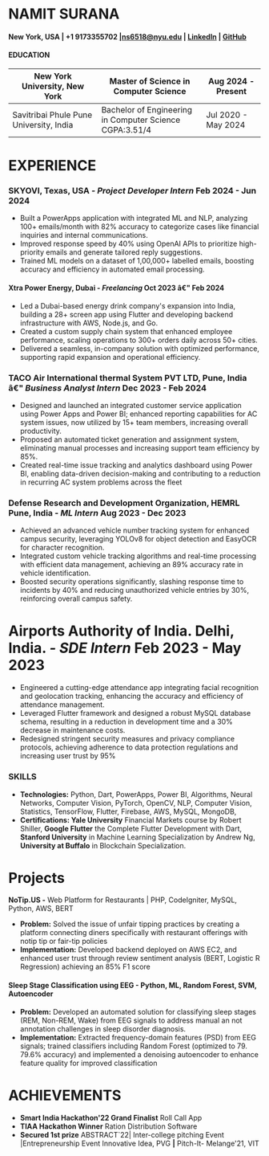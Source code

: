 # **NAMIT SURANA**

#### New York, USA | +1 9173355702 [|ns6518@nyu.edu](mailto:ns6518@nyu.edu) | [LinkedIn](https://www.linkedin.com/in/namitsurana/) [|](https://www.linkedin.com/in/namitsurana/) [GitHub](https://github.com/namit-surana)

#### **EDUCATION**

| New York University, New York           | Master of Science in Computer Science                      | Aug 2024 - Present  |
|-----------------------------------------|------------------------------------------------------------|---------------------|
| Savitribai Phule Pune University, India | Bachelor of Engineering in Computer Science<br>CGPA:3.51/4 | Jul 2020 - May 2024 |

# **EXPERIENCE**

### **SKYOVI, Texas, USA** *- Project Developer Intern* **Feb 2024 - Jun 2024**

- Built a PowerApps application with integrated ML and NLP, analyzing 100+ emails/month with 82% accuracy to categorize cases like financial inquiries and internal communications.
- Improved response speed by 40% using OpenAI APIs to prioritize high-priority emails and generate tailored reply suggestions.
- Trained ML models on a dataset of 1,00,000+ labelled emails, boosting accuracy and efficiency in automated email processing.

#### **Xtra Power Energy, Dubai** *- Freelancing* **Oct 2023 â€" Feb 2024**

- Led a Dubai-based energy drink company's expansion into India, building a 28+ screen app using Flutter and developing backend infrastructure with AWS, Node.js, and Go.
- Created a custom supply chain system that enhanced employee performance, scaling operations to 300+ orders daily across 50+ cities.
- Delivered a seamless, in-company solution with optimized performance, supporting rapid expansion and operational efficiency.

### **TACO Air International thermal System PVT LTD, Pune, India â€"** *Business Analyst Intern* **Dec 2023 - Feb 2024**

- Designed and launched an integrated customer service application using Power Apps and Power BI; enhanced reporting capabilities for AC system issues, now utilized by 15+ team members, increasing overall productivity.
- Proposed an automated ticket generation and assignment system, eliminating manual processes and increasing support team efficiency by 85%.
- Created real-time issue tracking and analytics dashboard using Power BI, enabling data-driven decision-making and contributing to a reduction in recurring AC system problems across the fleet

### **Defense Research and Development Organization, HEMRL Pune, India -** *ML Intern* **Aug 2023 - Dec 2023**

- Achieved an advanced vehicle number tracking system for enhanced campus security, leveraging YOLOv8 for object detection and EasyOCR for character recognition.
- Integrated custom vehicle tracking algorithms and real-time processing with efficient data management, achieving an 89% accuracy rate in vehicle identification.
- Boosted security operations significantly, slashing response time to incidents by 40% and reducing unauthorized vehicle entries by 30%, reinforcing overall campus safety.

# **Airports Authority of India. Delhi, India.** *- SDE Intern* **Feb 2023 - May 2023**

- Engineered a cutting-edge attendance app integrating facial recognition and geolocation tracking, enhancing the accuracy and efficiency of attendance management.
- Leveraged Flutter framework and designed a robust MySQL database schema, resulting in a reduction in development time and a 30% decrease in maintenance costs.
- Redesigned stringent security measures and privacy compliance protocols, achieving adherence to data protection regulations and increasing user trust by 95%

### **SKILLS**

- **Technologies:** Python, Dart, PowerApps, Power BI, Algorithms, Neural Networks, Computer Vision, PyTorch, OpenCV, NLP, Computer Vision, Statistics, TensorFlow, Flutter, Firebase, AWS, MySQL, MongoDB,
- **Certifications: Yale University** Financial Markets course by Robert Shiller, **Google Flutter** the Complete Flutter Development with Dart, **Stanford University** in Machine Learning Specialization by Andrew Ng, **University at Buffalo** in Blockchain Specialization.

# **Projects**

**NoTip.US -** Web Platform for Restaurants | PHP, CodeIgniter, MySQL, Python, AWS, BERT

- **Problem:** Solved the issue of unfair tipping practices by creating a platform connecting diners specifically with restaurant offerings with notip tip or fair-tip policies
- **Implementation:** Developed backend deployed on AWS EC2, and enhanced user trust through review sentiment analysis (BERT, Logistic R Regression) achieving an 85% F1 score

#### **Sleep Stage Classification using EEG -** Python, ML, Random Forest, SVM, Autoencoder

- **Problem:** Developed an automated solution for classifying sleep stages (REM, Non-REM, Wake) from EEG signals to address manual an not annotation challenges in sleep disorder diagnosis.
- **Implementation:** Extracted frequency-domain features (PSD) from EEG signals; trained classifiers including Random Forest (optimized to 79. 79.6% accuracy) and implemented a denoising autoencoder to enhance feature quality for improved classification

# **ACHIEVEMENTS**

- **Smart India Hackathon'22 Grand Finalist** Roll Call App
- **TIAA Hackathon Winner** Ration Distribution Software
- **Secured 1st prize** ABSTRACT`22| Inter-college pitching Event |Entrepreneurship Event Innovative Idea, PVG **|** Pitch-It- Melange'21, VIT

